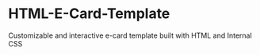 # HTML-E-Card-Template
Customizable and interactive e-card template built with HTML and Internal CSS
